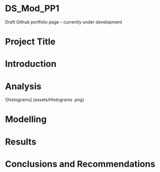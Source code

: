 # DS_Mod_PP1
Draft Github portfolio page - currently under development
# Project Title 

# Introduction

# Analysis
![histograms] (assets/Histograms .png)
# Modelling

# Results

# Conclusions and Recommendations 
